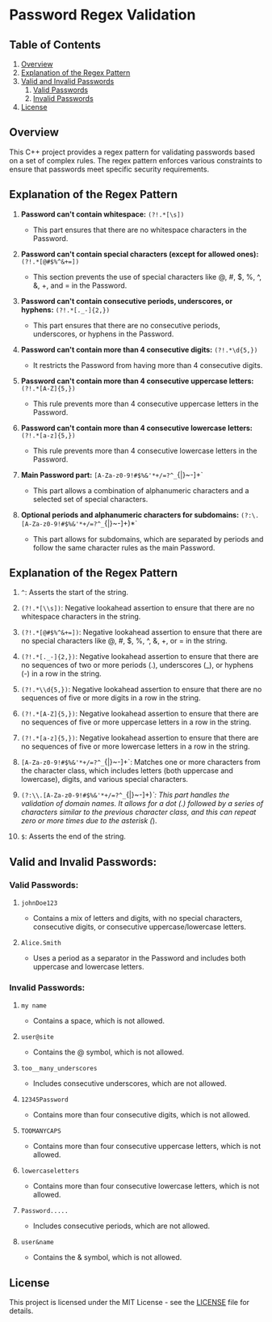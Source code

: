 # Password Regex Validation


## Table of Contents

1. [Overview](#overview)
2. [Explanation of the Regex Pattern](#explanation-of-the-regex-pattern)
3. [Valid and Invalid Passwords](#valid-and-invalid-passwords)
   1. [Valid Passwords](#valid-passwords)
   2. [Invalid Passwords](#invalid-passwords)
4. [License](#license)


## Overview

This C++ project provides a regex pattern for validating passwords based on a set of complex rules. The regex pattern enforces various constraints to ensure that passwords meet specific security requirements.

## Explanation of the Regex Pattern

1. **Password can't contain whitespace:** `(?!.*[\s])`
    - This part ensures that there are no whitespace characters in the Password.

2. **Password can't contain special characters (except for allowed ones):** `(?!.*[@#$%^&+=])`
    - This section prevents the use of special characters like @, #, $, %, ^, &, +, and = in the Password.

3. **Password can't contain consecutive periods, underscores, or hyphens:** `(?!.*[._-]{2,})`
    - This part ensures that there are no consecutive periods, underscores, or hyphens in the Password.

4. **Password can't contain more than 4 consecutive digits:** `(?!.*\d{5,})`
    - It restricts the Password from having more than 4 consecutive digits.

5. **Password can't contain more than 4 consecutive uppercase letters:** `(?!.*[A-Z]{5,})`
    - This rule prevents more than 4 consecutive uppercase letters in the Password.

6. **Password can't contain more than 4 consecutive lowercase letters:** `(?!.*[a-z]{5,})`
    - This rule prevents more than 4 consecutive lowercase letters in the Password.

7. **Main Password part:** `[A-Za-z0-9!#$%&'*+/=?^_`{|}~-]+`
    - This part allows a combination of alphanumeric characters and a selected set of special characters.

8. **Optional periods and alphanumeric characters for subdomains:** `(?:\.[A-Za-z0-9!#$%&'*+/=?^_`{|}~-]+)*`
    - This part allows for subdomains, which are separated by periods and follow the same character rules as the main Password.

## Explanation of the Regex Pattern

1. `^`: Asserts the start of the string.

2. `(?!.*[\\s])`: Negative lookahead assertion to ensure that there are no whitespace characters in the string.

3. `(?!.*[@#$%^&+=])`: Negative lookahead assertion to ensure that there are no special characters like @, #, $, %, ^, &, +, or = in the string.

4. `(?!.*[._-]{2,})`: Negative lookahead assertion to ensure that there are no sequences of two or more periods (.), underscores (_), or hyphens (-) in a row in the string.

5. `(?!.*\\d{5,})`: Negative lookahead assertion to ensure that there are no sequences of five or more digits in a row in the string.

6. `(?!.*[A-Z]{5,})`: Negative lookahead assertion to ensure that there are no sequences of five or more uppercase letters in a row in the string.

7. `(?!.*[a-z]{5,})`: Negative lookahead assertion to ensure that there are no sequences of five or more lowercase letters in a row in the string.

8. `[A-Za-z0-9!#$%&'*+/=?^_`{|}~-]+`: Matches one or more characters from the character class, which includes letters (both uppercase and lowercase), digits, and various special characters.

9. `(?:\\.[A-Za-z0-9!#$%&'*+/=?^_`{|}~-]+)*`: This part handles the validation of domain names. It allows for a dot (.) followed by a series of characters similar to the previous character class, and this can repeat zero or more times due to the asterisk (*).

10. `$`: Asserts the end of the string.

## Valid and Invalid Passwords:

### Valid Passwords:
1. `johnDoe123`
    - Contains a mix of letters and digits, with no special characters, consecutive digits, or consecutive uppercase/lowercase letters.

2. `Alice.Smith`
    - Uses a period as a separator in the Password and includes both uppercase and lowercase letters.

### Invalid Passwords:
1. `my name`
    - Contains a space, which is not allowed.

2. `user@site`
    - Contains the @ symbol, which is not allowed.

3. `too__many_underscores`
    - Includes consecutive underscores, which are not allowed.

4. `12345Password`
    - Contains more than four consecutive digits, which is not allowed.

5. `TOOMANYCAPS`
    - Contains more than four consecutive uppercase letters, which is not allowed.

6. `lowercaseletters`
    - Contains more than four consecutive lowercase letters, which is not allowed.

7. `Password.....`
    - Includes consecutive periods, which are not allowed.

8. `user&name`
    - Contains the & symbol, which is not allowed.

## License

This project is licensed under the MIT License - see the [LICENSE](LICENSE) file for details.

